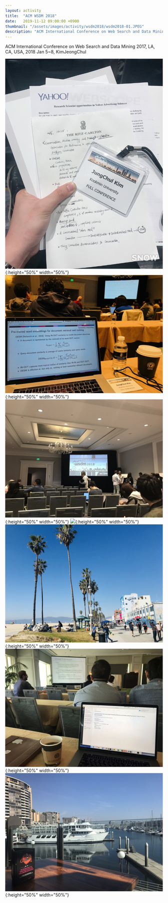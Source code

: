 ```yaml
---
layout: activity
title:  "ACM WSDM 2018"
date:   2019-11-12 09:00:00 +0900
thumbnail: "/assets/images/activity/wsdm2018/wsdm2018-01.JPEG"
description: "ACM International Conference on Web Search and Data Mining 2017, LA, CA, USA"
---
```


ACM International Conference on Web Search and Data Mining 2017, LA, CA, USA, 2018 Jan 5~8, KimJeongChul

![](/assets/images/activity/wsdm2018/wsdm2018-02.JPG){:height="50%" width="50%"}
![](/assets/images/activity/wsdm2018/wsdm2018.jpeg){:height="50%" width="50%"}
![](/assets/images/activity/wsdm2018/wsdm2018-01.JPEG){:height="50%" width="50%"}
![](/assets/images/activity/wsdm2018/wsdm2018-03.JPEG){:height="50%" width="50%"}
![](/assets/images/activity/wsdm2018/wsdm2018-04.JPEG){:height="50%" width="50%"}
![](/assets/images/activity/wsdm2018/wsdm2018-05.JPEG){:height="50%" width="50%"}
![](/assets/images/activity/wsdm2018/wsdm2018-06.JPEG){:height="50%" width="50%"}